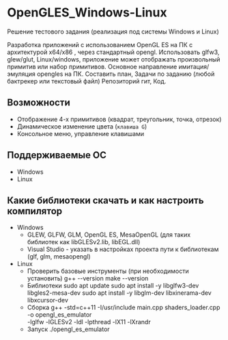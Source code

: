 # OpenGLES_Windows-Linux
Решение тестового задания (реализация под системы Windows и Linux)

Разработка приложений с использованием OpenGL ES на ПК с архитектурой x64/x86
, через стандартный opengl. Использовать glfw3, glew/glut,  Linux/windows, приложение может отображать произвольный примитив или набор примитивов. Основное направление имитация/эмуляция opengles на ПК. 
Составить план,
Задачи по заданию (любой бактрекер или текстовый файл)
Репозиторий гит,
Код.

## Возможности
- Отображение 4-х примитивов (квадрат, треугольник, точка, отрезок)
- Динамическое изменение цвета (`клавиша G`)
- Консольное меню, управление клавишами

## Поддерживаемые ОС
- Windows
- Linux

## Какие библиотеки скачать и как настроить компилятор
- Windows
    - GLEW, GLFW, GLM, OpenGL ES, MesaOpenGL (для таких библиотек как libGLESv2.lib, libEGL.dll)
    - Visual Studio - указать в настройках проекта пути к библиотекам (glf, glm, mesaopengl)
- Linux
    - Проверить базовые инструменты (при необходимости установить)
    g++ --version
    make --version
    - Библиотеки
    sudo apt update
    sudo apt install -y libglfw3-dev libgles2-mesa-dev
    sudo apt install -y libglm-dev libxinerama-dev libxcursor-dev
    - Сборка
    g++ -std=c++11 -I/usr/include main.cpp shaders_loader.cpp \
    -o opengl_es_emulator \
    -lglfw -lGLESv2 -ldl -lpthread -lX11 -lXrandr
    - Запуск
    ./opengl_es_emulator

